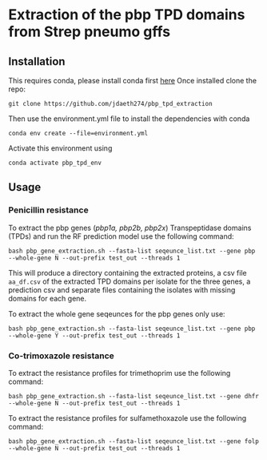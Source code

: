 # Extraction of the pbp TPD domains from Strep pneumo gffs #

## Installation ##

This requires conda, please install conda first [here](https://docs.conda.io/projects/conda/en/latest/user-guide/install/)
Once installed clone the repo:

    git clone https://github.com/jdaeth274/pbp_tpd_extraction

Then use the environment.yml file to install the dependencies with conda

    conda env create --file=environment.yml

Activate this environment using 

    conda activate pbp_tpd_env

## Usage ##

### Penicillin resistance ###
To extract the pbp genes (_pbp1a, pbp2b, pbp2x_) Transpeptidase domains (TPDs) and run the RF prediction model use the 
following command: 

    bash pbp_gene_extraction.sh --fasta-list seqeunce_list.txt --gene pbp --whole-gene N --out-prefix test_out --threads 1

This will produce a directory containing the extracted proteins, a csv file `aa_df.csv` of the extracted TPD domains 
per isolate for the three genes, a prediction csv and separate files containing the isolates with missing domains for 
each gene. 

To extract the whole gene seqeunces for the pbp genes only use:

    bash pbp_gene_extraction.sh --fasta-list seqeunce_list.txt --gene pbp --whole-gene Y --out-prefix test_out --threads 1

### Co-trimoxazole resistance ###

To extract the resistance profiles for trimethoprim use the following command: 

    bash pbp_gene_extraction.sh --fasta-list seqeunce_list.txt --gene dhfr --whole-gene N --out-prefix test_out --threads 1

To extract the resistance profiles for sulfamethoxazole use the following command:

    bash pbp_gene_extraction.sh --fasta-list seqeunce_list.txt --gene folp --whole-gene N --out-prefix test_out --threads 1







